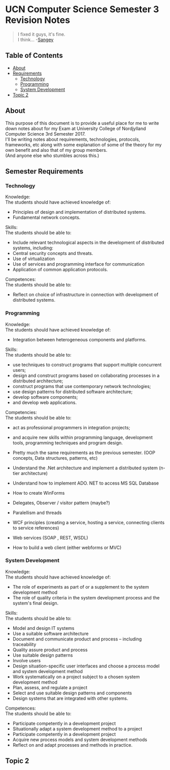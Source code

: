 # UCN Computer Science Semester 3 Revision Notes

>I fixed it guys, it's fine.  
>I think... -[Sangey](https://github.com/SangeyLama)

## Table of Contents


* [About](#about)
* [Requirements](#semester-requirements)
	* [Technology](#technology)
	* [Programming](#programming)
	* [System Development](#system-development)
* [Topic 2](#topic-2)

## About
This purpose of this document is to provide a useful place for me to write down
notes about for my Exam at University College of Nordjylland Computer Science 
3rd Semester 2017.  
I'll be writing notes about requirements, technologies, protocols, frameworks, etc
along with some explanation of some of the theory 
for my own benefit and also that of my group members.  
(And anyone else who stumbles across this.) 

## Semester Requirements

### Technology  
Knowledge:  
The students should have achieved knowledge of:
* Principles of design and implementation of distributed systems.
* Fundamental network concepts.  
  
Skills:  
The students should be able to:
* Include relevant technological aspects in the development of distributed systems, including:
* Central security concepts and threats.
* Use of virtualization
* Use of services and programming interface for communication
* Application of common application protocols.  

Competences:  
The students should be able to:
* Reflect on choice of infrastructure in connection with development of distributed systems.

### Programming
Knowledge:  
The students should have achieved knowledge of:
* Integration between heterogeneous components and platforms.

Skills:  
The students should be able to:
* use techniques to construct programs that support multiple concurrent users;
* design and construct programs based on collaborating processes in a distributed architecture;
* construct programs that use contemporary network technologies;
* use design patterns for distributed software architecture;
* develop software components; 
* and develop web applications.

Competencies:  
The students should be able to:
* act as professional programmers in integration projects; 
* and acquire new skills within programming language, development tools, programming techniques and 
program design.

 * Pretty much the same requirements as the previous semester. (OOP concepts, Data structures, patterns, etc)
 * Understand the .Net architecture and implement a distributed system (n-tier architecture)
 * Understand how to implement ADO. NET to access MS SQL Database
 * How to create WinForms
 * Delegates, Observer / visitor pattern (maybe?)
 * Paralellism and threads
 * WCF principles (creating a service, hosting a service, connecting clients to service references)
 * Web services (SOAP , REST, WSDL)
 * How to build a web client (either webforms or MVC)

### System Development
Knowledge:  
The students should have achieved knowledge of:
* The role of experiments as part of or a supplement to the system development method
* The role of quality criteria in the system development process and the system's final design.

Skills:  
The students should be able to:
* Model and design IT systems
* Use a suitable software architecture
* Document and communicate product and process – including traceability
* Quality assure product and process
* Use suitable design patterns
* Involve users
* Design situation-specific user interfaces and choose a process model and system development method
* Work systematically on a project subject to a chosen system development method
* Plan, assess, and regulate a project
* Select and use suitable design patterns and components
* Design systems that are integrated with other systems.

Competences:  
The students should be able to:
* Participate competently in a development project
* Situationally adapt a system development method to a project
* Participate competently in a development project
* Acquire new process models and system development methods
* Reflect on and adapt processes and methods in practice.

## Topic 2
